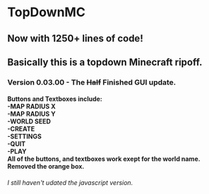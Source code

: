 # TopDownMC
## Now with 1250+ lines of code!
## Basically this is a topdown Minecraft ripoff.
### Version 0.03.00 - The ~~Half~~ Finished GUI update.
#### Buttons and Textboxes include:<br>-MAP RADIUS X<br>-MAP RADIUS Y<br>-WORLD SEED<br>-CREATE<br>-SETTINGS<br>-QUIT<br>-PLAY<br>All of the buttons, and textboxes work exept for the world name.<br>Removed the orange box.

###### I still haven't udated the javascript version.
